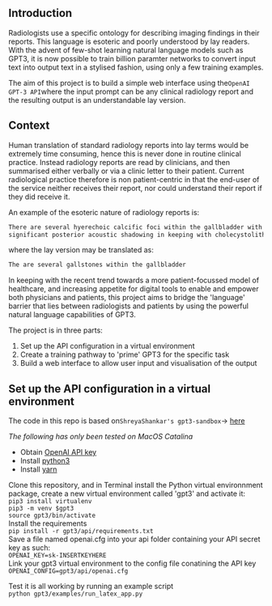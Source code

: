 ## Introduction

Radiologists use a specific ontology for describing imaging findings in their reports. This language is esoteric and poorly understood by lay readers.
With the advent of few-shot learning natural language models such as GPT3, it is now possible to train billion paramter networks to convert input text into output text in a stylised fashion, using only a few training examples.

The aim of this project is to build a simple web interface using the`OpenAI GPT-3 API`where the input prompt can be any clinical radiology report and the resulting output is an understandable lay version.

## Context

Human translation of standard radiology reports into lay terms would be extremely time consuming, hence this is never done in routine clinical practice. Instead radiology reports are read by clinicians, and then summarised either verbally or via a clinic letter to their patient. Current radiological practice therefore is non patient-centric in that the end-user of the service neither receives their report, nor could understand their report if they did receive it. 

An example of the esoteric nature of radiology reports is:
```markdown
There are several hyerechoic calcific foci within the gallbladder with  
significant posterior acoustic shadowing in keeping with cholecystolithiasis
```
where the lay version may be translated as:
```markdown
The are several gallstones within the gallbladder
```

In keeping with the recent trend towards a more patient-focussed model of healthcare, and increasing appetite for digital tools to enable and empower both physicians and patients, this project aims to bridge the 'language' barrier that lies between radiologists and patients by using the powerful natural language capabilities of GPT3.

The project is in three parts:
1. Set up the API configuration in a virtual environment
1. Create a training pathway to 'prime' GPT3 for the specific task
1. Build a web interface to allow user input and visualisation of the output

## Set up the API configuration in a virtual environment

The code in this repo is based on`ShreyaShankar's gpt3-sandbox`-> [here](https://github.com/shreyashankar/gpt3-sandbox)

_The following has only been tested on MacOS Catalina_

* Obtain [OpenAI API key](https://beta.openai.com/)
* Install [python3](https://realpython.com/installing-python/) 
* Install [yarn](https://classic.yarnpkg.com/en/docs/install/#mac-stable)

Clone this repository, and in Terminal install the Python virtual environnment package, create a new virtual environment called 'gpt3' and activate it:  
`pip3 install virtualenv`  
`pip3 -m venv $gpt3`  
`source gpt3/bin/activate`  
Install the requirements  
`pip install -r gpt3/api/requirements.txt`  
Save a file named openai.cfg into your api folder containing your API secret key as such:  
`OPENAI_KEY=sk-INSERTKEYHERE`  
Link your gpt3 virtual environment to the config file conatining the API key   
`OPENAI_CONFIG=gpt3/api/openai.cfg`  

Test it is all working by running an example script  
`python gpt3/examples/run_latex_app.py`  





